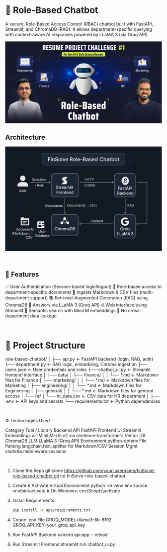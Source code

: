 # 🤖  Role-Based Chatbot
A secure, Role-Based Access Control (RBAC) chatbot built with FastAPI, Streamlit, and ChromaDB (RAG). It allows department-specific querying with context-aware AI responses powered by LLaMA 3 (via Groq API).


![product screenshot](app.jpg)

## Architecture
![architecture diagram of the Finsolve Role Based chatbot System](architect.png)

<br>

## 🔧 Features
✅ User Authentication (Session-based login/logout)
🔐 Role-based access to department-specific documents
📄 Ingests Markdown & CSV files (multi-department support)
📚 Retrieval-Augmented Generation (RAG) using ChromaDB
💬 Answers via LLaMA 3 (Groq API)
🌐 Web interface using Streamlit
🧠 Semantic search with MiniLM embeddings
🪪 No cross-department data leakage

<br>

# 📁 Project Structure
role-based-chatbot/
│
├── api.py                 ← FastAPI backend (login, RAG, auth)
├── department.py          ← RAG logic, embedding, Chroma ingestion
├── users.json             ← User credentials and roles
├── chatbot_ui.py          ← Streamlit frontend interface
│
├── data/
│   ├── finance/
│   │   └── *.md           ← Markdown files for Finance
│   ├── marketing/
│   │   └── *.md           ← Markdown files for Marketing
│   ├── engineering/
│   │   └── *.md           ← Markdown files for Engineering
│   ├── general/
│   │   └── *.md           ← Markdown files for general access
│   └── hr/
│       └── hr_data.csv    ← CSV data for HR department
│
├── .env                   ← API keys and secrets
└── requirements.txt       ← Python dependencies

<br>

⚙️ Technologies Used

Category	Tool / Library
Backend API	FastAPI
Frontend UI	Streamlit
Embeddings	all-MiniLM-L6-v2 via sentence-transformers
Vector DB	ChromaDB
LLM	LLaMA 3 (Groq API)
Environment	python-dotenv
File Parsing	langchain.text_splitter for Markdown/CSV
Session Mgmt	starlette.middleware.sessions

<br>

1. Clone the Repo
git clone https://github.com/your-username/finSolve-role-based-chatbot.git
cd finSolve-role-based-chatbot

2. Create & Activate Virtual Environment
python -m venv env
source env/bin/activate     # On Windows: env\Scripts\activate

3. Install Requirements
    ```bash
    pip install -r app/requirements.txt
    ```
4. Create .env File
GROQ_MODEL=llama3-8b-8192
GROQ_API_KEY=your_groq_api_key

5. Run FastAPI Backend
uvicorn api:app --reload

6. Run Streamlit Frontend
streamlit run chatbot_ui.py
<br>

